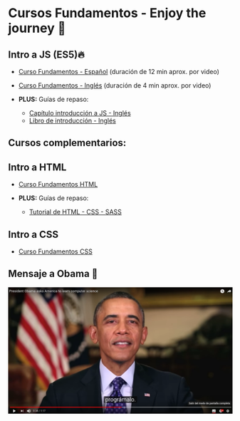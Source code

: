 # Cursos Fundamentos - Enjoy the journey 🎉

## Intro a JS (ES5)🔥
  - [Curso Fundamentos - Español][tuto_JS_1_ESP] (duración de 12 min aprox. por video)
  - [Curso Fundamentos - Inglés][tuto_JS_2_EN] (duración de 4 min aprox. por video)

  - **PLUS:** Guías de repaso:
    - [Capítulo introducción a JS - Inglés][book_JS_1_EN]
    - [Libro de introducción - Inglés][book_JS_2_EN]

## Cursos complementarios:

## Intro a HTML
  - [Curso Fundamentos HTML][tuto_HTML_1_ESP]

  - **PLUS:** Guías de repaso:
    - [Tutorial de HTML - CSS - SASS][book_HTML_1_EN]

## Intro a CSS
  - [Curso Fundamentos CSS][tuto_CSS_1_ESP]

## Mensaje a Obama 🙌
[![Every body should learn how to program a computer][obama]][yt_1]

[tuto_HTML_1_ESP]: <https://www.youtube.com/watch?v=cqMfPS8jPys&list=PLhSj3UTs2_yVHt2DgHky_MzzRC58UHE4z>
[book_HTML_1_EN]: <http://marksheet.io/>

[tuto_CSS_1_ESP]: <https://www.youtube.com/watch?v=4CM-wa7abtI&list=PLhSj3UTs2_yU0fGoS1bjpHqky4kCEmTbR&index=11>

[tuto_JS_1_ESP]: <https://www.youtube.com/watch?v=xnWtGNiG2lg&list=PLhSj3UTs2_yVC0iaCGf16glrrfXuiSd0G>
[tuto_JS_2_EN]: <https://www.youtube.com/watch?v=le-URjBhevE&list=PLWKjhJtqVAbk2qRZtWSzCIN38JC_NdhW5>

[book_JS_1_EN]: <https://github.com/getify/You-Dont-Know-JS/blob/master/up%20%26%20going/ch2.md>
[book_JS_2_EN]: <http://eloquentjavascript.net/>

[yt_1]: <https://www.youtube.com/watch?v=6XvmhE1J9PY>
[yt_2]: <https://www.youtube.com/watch?v=sDk1pTDPROI>

[obama]: imgs/obama.png